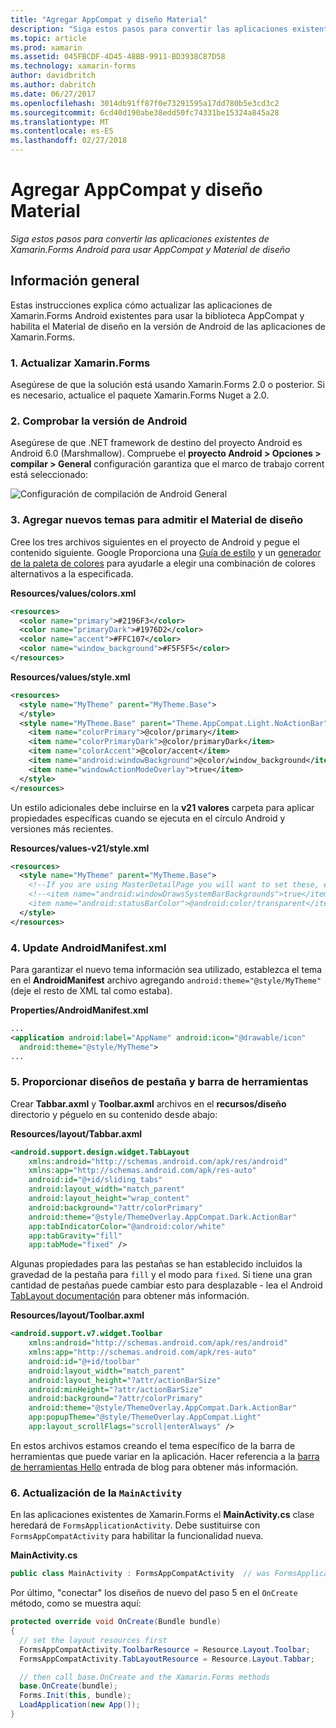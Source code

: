 ```yaml
---
title: "Agregar AppCompat y diseño Material"
description: "Siga estos pasos para convertir las aplicaciones existentes de Xamarin.Forms Android para usar AppCompat y Material de diseño"
ms.topic: article
ms.prod: xamarin
ms.assetid: 045FBCDF-4D45-48BB-9911-BD3938C87D58
ms.technology: xamarin-forms
author: davidbritch
ms.author: dabritch
ms.date: 06/27/2017
ms.openlocfilehash: 3014db91ff87f0e73291595a17dd780b5e3cd3c2
ms.sourcegitcommit: 6cd40d190abe38edd50fc74331be15324a845a28
ms.translationtype: MT
ms.contentlocale: es-ES
ms.lasthandoff: 02/27/2018
---
```

# <a name="adding-appcompat-and-material-design"></a>Agregar AppCompat y diseño Material

_Siga estos pasos para convertir las aplicaciones existentes de Xamarin.Forms Android para usar AppCompat y Material de diseño_

<!-- source https://gist.github.com/jassmith/a3b2a543f99126782936
https://blog.xamarin.com/material-design-for-your-xamarin-forms-android-apps/ -->

## <a name="overview"></a>Información general

Estas instrucciones explica cómo actualizar las aplicaciones de Xamarin.Forms Android existentes para usar la biblioteca AppCompat y habilita el Material de diseño en la versión de Android de las aplicaciones de Xamarin.Forms.

### <a name="1-update-xamarinforms"></a>1. Actualizar Xamarin.Forms

Asegúrese de que la solución está usando Xamarin.Forms 2.0 o posterior. Si es necesario, actualice el paquete Xamarin.Forms Nuget a 2.0.

### <a name="2-check-android-version"></a>2. Comprobar la versión de Android

Asegúrese de que .NET framework de destino del proyecto Android es Android 6.0 (Marshmallow). Compruebe el **proyecto Android > Opciones > compilar > General** configuración garantiza que el marco de trabajo corrent está seleccionado:

 ![](appcompat-images/target-android-6-sml.png "Configuración de compilación de Android General")

### <a name="3-add-new-themes-to-support-material-design"></a>3. Agregar nuevos temas para admitir el Material de diseño

Cree los tres archivos siguientes en el proyecto de Android y pegue el contenido siguiente. Google Proporciona una [Guía de estilo](http://www.google.com/design/spec/style/color.html#color-color-palette) y un [generador de la paleta de colores](http://www.materialpalette.com/) para ayudarle a elegir una combinación de colores alternativos a la especificada.

**Resources/values/colors.xml**

```xml
<resources>
  <color name="primary">#2196F3</color>
  <color name="primaryDark">#1976D2</color>
  <color name="accent">#FFC107</color>
  <color name="window_background">#F5F5F5</color>
</resources>
```

**Resources/values/style.xml**

```xml
<resources>
  <style name="MyTheme" parent="MyTheme.Base">
  </style>
  <style name="MyTheme.Base" parent="Theme.AppCompat.Light.NoActionBar">
    <item name="colorPrimary">@color/primary</item>
    <item name="colorPrimaryDark">@color/primaryDark</item>
    <item name="colorAccent">@color/accent</item>
    <item name="android:windowBackground">@color/window_background</item>
    <item name="windowActionModeOverlay">true</item>
  </style>
</resources>
```

Un estilo adicionales debe incluirse en la **v21 valores** carpeta para aplicar propiedades específicas cuando se ejecuta en el círculo Android y versiones más recientes.

**Resources/values-v21/style.xml**

```xml
<resources>
  <style name="MyTheme" parent="MyTheme.Base">
    <!--If you are using MasterDetailPage you will want to set these, else you can leave them out-->
    <!--<item name="android:windowDrawsSystemBarBackgrounds">true</item>
    <item name="android:statusBarColor">@android:color/transparent</item>-->
  </style>
</resources>
```

### <a name="4-update-androidmanifestxml"></a>4. Update AndroidManifest.xml

Para garantizar el nuevo tema información sea utilizado, establezca el tema en el **AndroidManifest** archivo agregando `android:theme="@style/MyTheme"` (deje el resto de XML tal como estaba).

**Properties/AndroidManifest.xml**

```xml
...
<application android:label="AppName" android:icon="@drawable/icon"
  android:theme="@style/MyTheme">
...
```

### <a name="5-provide-toolbar-and-tab-layouts"></a>5. Proporcionar diseños de pestaña y barra de herramientas

Crear **Tabbar.axml** y **Toolbar.axml** archivos en el **recursos/diseño** directorio y péguelo en su contenido desde abajo:

**Resources/layout/Tabbar.axml**

```xml
<android.support.design.widget.TabLayout
    xmlns:android="http://schemas.android.com/apk/res/android"
    xmlns:app="http://schemas.android.com/apk/res-auto"
    android:id="@+id/sliding_tabs"
    android:layout_width="match_parent"
    android:layout_height="wrap_content"
    android:background="?attr/colorPrimary"
    android:theme="@style/ThemeOverlay.AppCompat.Dark.ActionBar"
    app:tabIndicatorColor="@android:color/white"
    app:tabGravity="fill"
    app:tabMode="fixed" />
```

Algunas propiedades para las pestañas se han establecido incluidos la gravedad de la pestaña para `fill` y el modo para `fixed`.
Si tiene una gran cantidad de pestañas puede cambiar esto para desplazable - lea el Android [TabLayout documentación](http://developer.android.com/reference/android/support/design/widget/TabLayout.html) para obtener más información.

**Resources/layout/Toolbar.axml**

```xml
<android.support.v7.widget.Toolbar
    xmlns:android="http://schemas.android.com/apk/res/android"
    xmlns:app="http://schemas.android.com/apk/res-auto"
    android:id="@+id/toolbar"
    android:layout_width="match_parent"
    android:layout_height="?attr/actionBarSize"
    android:minHeight="?attr/actionBarSize"
    android:background="?attr/colorPrimary"
    android:theme="@style/ThemeOverlay.AppCompat.Dark.ActionBar"
    app:popupTheme="@style/ThemeOverlay.AppCompat.Light"
    app:layout_scrollFlags="scroll|enterAlways" />
```

En estos archivos estamos creando el tema específico de la barra de herramientas que puede variar en la aplicación.
Hacer referencia a la [barra de herramientas Hello](https://blog.xamarin.com/android-tips-hello-toolbar-goodbye-action-bar/) entrada de blog para obtener más información.


### <a name="6-update-the-mainactivity"></a>6. Actualización de la `MainActivity`

En las aplicaciones existentes de Xamarin.Forms el **MainActivity.cs** clase heredará de `FormsApplicationActivity`. Debe sustituirse con `FormsAppCompatActivity` para habilitar la funcionalidad nueva.

**MainActivity.cs**

```csharp
public class MainActivity : FormsAppCompatActivity  // was FormsApplicationActivity
```

Por último, "conectar" los diseños de nuevo del paso 5 en el `OnCreate` método, como se muestra aquí:

```csharp
protected override void OnCreate(Bundle bundle)
{
  // set the layout resources first
  FormsAppCompatActivity.ToolbarResource = Resource.Layout.Toolbar;
  FormsAppCompatActivity.TabLayoutResource = Resource.Layout.Tabbar;

  // then call base.OnCreate and the Xamarin.Forms methods
  base.OnCreate(bundle);
  Forms.Init(this, bundle);
  LoadApplication(new App());
}
```
